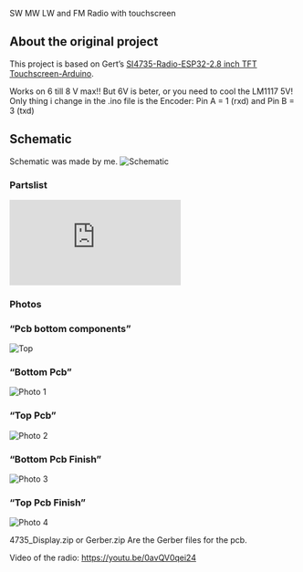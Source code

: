 SW MW LW and FM Radio with touchscreen
## About the original project
This project is based on Gert’s [SI4735-Radio-ESP32-2.8 inch TFT Touchscreen-Arduino]( https://github.com/pe0mgb/SI4735-Radio-ESP32-Touchscreen-Arduino?fbclid=IwAR3TQd2j4HxAFvpcGkbXiPuDly8m2OnGclTDiqthnkbqqe2fN1McP2m3WSI).

Works on 6 till 8 V max!! But 6V is beter, or you need to cool the LM1117 5V!
Only thing i change in the .ino file is the Encoder: Pin A = 1 (rxd) and Pin B = 3 (txd)
## Schematic
Schematic was made by me.
![Schematic]( https://github.com/RSZ-Nld/Si4735_Display/blob/master/Si4735_ESP32_Radio.JPG)
### Partslist
![Partslist]( https://github.com/RSZ-Nld/Si4735_Display/blob/master/PartsList.pdf)
### Photos
### “Pcb bottom components”
![Top]( https://github.com/RSZ-Nld/Si4735_Display/blob/master/Top.JPG)
### “Bottom Pcb”
![Photo 1]( https://github.com/RSZ-Nld/Si4735_Display/blob/master/351.jpg)
### “Top Pcb”
![Photo 2]( https://github.com/RSZ-Nld/Si4735_Display/blob/master/417.jpg)
### “Bottom Pcb Finish”
![Photo 3]( https://github.com/RSZ-Nld/Si4735_Display/blob/master/906.jpg)
### “Top Pcb Finish”
![Photo 4]( https://github.com/RSZ-Nld/Si4735_Display/blob/master/949.jpg)

4735_Display.zip or Gerber.zip Are the Gerber files for the pcb.

Video of the radio:  https://youtu.be/0avQV0qei24

